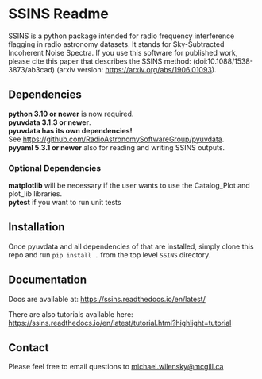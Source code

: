 # SSINS Readme

SSINS is a python package intended for radio frequency interference flagging in radio astronomy datasets. It stands for Sky-Subtracted Incoherent Noise Spectra. If you use this software for published work, please cite this paper that describes the SSINS method: (doi:10.1088/1538-3873/ab3cad) (arxiv version: https://arxiv.org/abs/1906.01093).

## Dependencies

**python 3.10 or newer** is now required. <br/>
**pyuvdata 3.1.3 or newer**.<br/>
**pyuvdata has its own dependencies!**<br/>
See https://github.com/RadioAstronomySoftwareGroup/pyuvdata.  
**pyyaml 5.3.1 or newer** also for reading and writing SSINS outputs.  

### Optional Dependencies

**matplotlib** will be necessary if the user wants to use the Catalog_Plot and plot_lib libraries.  
**pytest** if you want to run unit tests


## Installation

Once pyuvdata and all dependencies of that are installed, simply clone this repo and run `pip install .` from the top level `SSINS` directory.

## Documentation

Docs are available at: https://ssins.readthedocs.io/en/latest/  

There are also tutorials available here: https://ssins.readthedocs.io/en/latest/tutorial.html?highlight=tutorial  

## Contact

Please feel free to email questions to michael.wilensky@mcgill.ca
